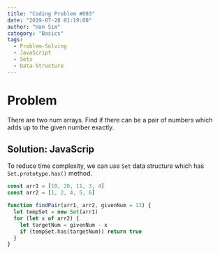 ```yaml
---
title: "Coding Problem #003"
date: "2019-07-28 01:19:00"
author: "Han Sim"
category: "Basics"
tags:
  - Problem-Solving
  - JavaScript
  - Sets
  - Data-Structure
---
```


# Problem

There are two num arrays. Find if there can be a pair of numbers which adds up to the given number exactly.

## Solution: JavaScrip

To reduce time complexity, we can use `Set` data structure which has `Set.prototype.has()` method.

```JavaScript
const arr1 = [10, 20, 11, 3, 4]
const arr2 = [1, 2, 4, 5, 6]

function findPair(arr1, arr2, givenNum = 13) {
  let tempSet = new Set(arr1)
  for (let x of arr2) {
    let targetNum = givenNum - x
    if (tempSet.has(targetNum)) return true
  }
}
```
